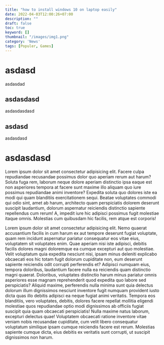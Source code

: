 ```yaml
---
title: "how to install windows 10 on laptop easily"
date: 2022-04-03T12:00:26+07:00
description: ""
draft: false
toc: true
keyword: []
thumbnail: "/images/img1.png"
category: 'News'
tags: [Populer, Games]
---
```


# asdasd

asdasdad

## asdasdasd

asdasdasdasd

## asdasd

asdasdasd

# asdasdasd
Lorem ipsum dolor sit amet consectetur adipisicing elit. Facere culpa repudiandae recusandae possimus dolor quo aperiam rerum aut harum? Soluta fuga rem, laborum neque dolore aperiam distinctio ipsa eaque est non asperiores tempora at facere sunt maxime illo aliquam quo iure possimus repudiandae animi inventore? Expedita soluta quo dolores iste ea modi qui quam blanditiis exercitationem sequi. Beatae voluptates commodi qui odio sint, amet ab harum, architecto quam perspiciatis dolorem deserunt suscipit laudantium, dolorum aspernatur reiciendis distinctio sapiente repellendus cum rerum! A, impedit iure hic adipisci possimus fugit molestiae itaque omnis. Molestias cum quibusdam hic facilis, rem atque est corporis!

Lorem ipsum dolor sit amet consectetur adipisicing elit. Nemo quaerat accusantium facilis in cum harum ex aut tempore deserunt fugiat voluptate, quam rem incidunt aspernatur pariatur consequatur eos vitae eius, voluptatem sit voluptates enim. Quae aperiam nisi iste adipisci, debitis facilis dolores magni doloremque ea cumque excepturi aut quo molestiae. Velit voluptatum quia expedita nesciunt nisi, ipsam minus deleniti explicabo obcaecati eos hic totam fugit dolorum cupiditate non, eum deserunt sapiente reiciendis odit corrupti perferendis et? Adipisci numquam eius, tempora doloribus, laudantium facere nulla ea reiciendis quam distinctio magni quaerat. Doloribus, voluptates distinctio harum minus pariatur omnis asperiores esse magnam reprehenderit quod expedita quo labore sed perspiciatis? Aliquid maxime, perferendis nulla minima sunt quia delectus dolorum illum dignissimos nesciunt inventore fugit numquam provident iusto dicta quas illo debitis adipisci ea neque fugiat animi veritatis. Tempora eos blanditiis, vero voluptates, debitis, dolores facere repellat mollitia eligendi molestiae quos repudiandae optio modi dignissimos ab officiis fugiat suscipit quia quam obcaecati perspiciatis! Nulla maxime natus laborum, excepturi delectus quae! Voluptatem obcaecati ratione inventore vitae veniam nobis recusandae cupiditate, cum velit libero consequatur voluptatum similique ipsam cumque reiciendis facere est rerum. Molestias sapiente cumque dicta, eius debitis ex veritatis sunt corrupti, ut suscipit dignissimos non harum.
